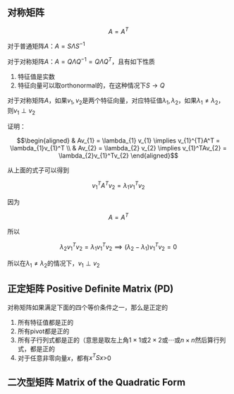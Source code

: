 ## 对称矩阵

$$A = A^T$$

对于普通矩阵$A$：$A = S \Lambda S^{-1}$

对于对称矩阵$A$：$A = Q \Lambda Q^{-1} = Q \Lambda Q^{T}$，且有如下性质

1. 特征值是实数
2. 特征向量可以取orthonormal的，在这种情况下$S \to Q$

对于对称矩阵$A$，如果$v_{1}, v_{2}$是两个特征向量，对应特征值$\lambda_{1}, \lambda_{2}$，如果$\lambda_{1}\neq \lambda_{2}$，则$v_{1}\perp v_{2}$

证明：


$$\begin{aligned}
& Av_{1} = \lambda_{1} v_{1} \implies v_{1}^{T}A^T = \lambda_{1}v_{1}^T \\
& Av_{2} = \lambda_{2} v_{2} \implies v_{1}^TAv_{2} = \lambda_{2}v_{1}^Tv_{2}
\end{aligned}$$

从上面的式子可以得到

$$v_{1}^{T}A^T v_{2} = \lambda_{1}v_{1}^T v_{2}$$

因为

$$A = A^T$$

所以

$$\lambda_{2}v_{1}^Tv_{2} = \lambda_{1}v_{1}^Tv_{2} \implies (\lambda_{2}-\lambda_{1})v_{1}^Tv_{2} = 0$$

所以在$\lambda_{1}\neq \lambda_{2}$的情况下，$v_{1}\perp v_{2}$

## 正定矩阵 Positive Definite Matrix (PD)

对称矩阵如果满足下面的四个等价条件之一，那么是正定的

1. 所有特征值都是正的
2. 所有pivot都是正的
3. 所有子行列式都是正的（意思是取左上角$1\times 1$或$2\times 2$或$\cdots$或$n\times n$然后算行列式，都是正的
4. 对于任意非零向量$x$，都有$x^TSx$>0

## 二次型矩阵 Matrix of the Quadratic Form

